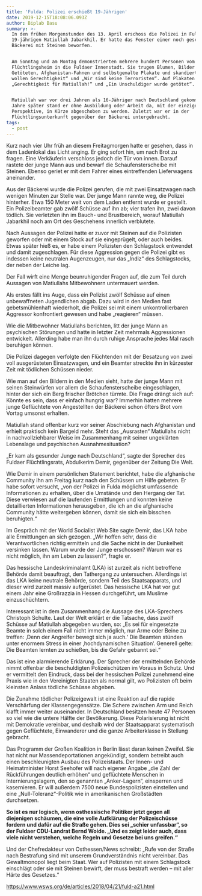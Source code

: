 ```yaml
---
title: 'Fulda: Polizei erschießt 19-Jährigen'
date: 2019-12-15T18:08:06.093Z
author: Biplab Basu
summary: >-
  In den frühen Morgenstunden des 13. April erschoss die Polizei in Fulda den
  19-jährigen Matiullah Jabarkhil. Er hatte das Fenster einer noch geschlossenen
  Bäckerei mit Steinen beworfen.


  Am Sonntag und am Montag demonstrierten mehrere hundert Personen vom
  Flüchtlingsheim in die Fuldaer Innenstadt. Sie trugen Blumen, Bilder des
  Getöteten, Afghanistan-Fahnen und selbstgemalte Plakate und skandierten „Wir
  wollen Gerechtigkeit“ und „Wir sind keine Terroristen“. Auf Plakaten stand
  „Gerechtigkeit für Matiullah!“ und „Ein Unschuldiger wurde getötet“.


  Matiullah war vor drei Jahren als 16-Jähriger nach Deutschland gekommen. Drei
  Jahre später stand er ohne Ausbildung oder Arbeit da, mit der einzigen
  Perspektive, in Kürze abgeschoben zu werden. Zuletzt war er in der
  Flüchtlingsunterkunft gegenüber der Bäckerei untergebracht.
tags:
  - post
---
```

Kurz nach vier Uhr früh an diesem Freitagmorgen hatte er gesehen, dass in dem Ladenlokal das Licht anging. Er ging sofort hin, um nach Brot zu fragen. Eine Verkäuferin verschloss jedoch die Tür von innen. Darauf rastete der junge Mann aus und bewarf die Schaufensterscheibe mit Steinen. Ebenso geriet er mit dem Fahrer eines eintreffenden Lieferwagens aneinander.



Aus der Bäckerei wurde die Polizei gerufen, die mit zwei Einsatzwagen nach wenigen Minuten zur Stelle war. Der junge Mann rannte weg, die Polizei hinterher. Etwa 150 Meter weit von dem Laden entfernt wurde er gestellt. Ein Polizeibeamter gab zwölf Schüsse auf ihn ab; vier trafen ihn, zwei davon tödlich. Sie verletzten ihn im Bauch- und Brustbereich, worauf Matiullah Jabarkhil noch am Ort des Geschehens innerlich verblutete.



Nach Aussagen der Polizei hatte er zuvor mit Steinen auf die Polizisten geworfen oder mit einem Stock auf sie eingeprügelt, oder auch beides. Etwas später hieß es, er habe einem Polizisten den Schlagstock entwendet und damit zugeschlagen. Für diese Aggression gegen die Polizei gibt es indessen keine neutralen Augenzeugen, nur das „Indiz“ des Schlagstocks, der neben der Leiche lag.



Der Fall wirft eine Menge beunruhigender Fragen auf, die zum Teil durch Aussagen von Matiullahs Mitbewohnern untermauert werden.



Als erstes fällt ins Auge, dass ein Polizist zwölf Schüsse auf einen unbewaffneten Jugendlichen abgab. Dazu wird in den Medien fast gebetsmühlenhaft wiederholt, die Polizei sei mit einem unkontrollierbaren Aggressor konfrontiert gewesen und habe „reagieren“ müssen.



Wie die Mitbewohner Matiullahs berichten, litt der junge Mann an psychischen Störungen und hatte in letzter Zeit mehrmals Aggressionen entwickelt. Allerding habe man ihn durch ruhige Ansprache jedes Mal rasch beruhigen können.



Die Polizei dagegen verfolgte den Flüchtenden mit der Besatzung von zwei voll ausgerüsteten Einsatzwagen, und ein Beamter streckte ihn in kürzester Zeit mit tödlichen Schüssen nieder.



Wie man auf den Bildern in den Medien sieht, hatte der junge Mann mit seinen Steinwürfen vor allem die Schaufensterscheibe eingeschlagen, hinter der sich ein Berg frischer Brötchen türmte. Die Frage drängt sich auf: Könnte es sein, dass er einfach hungrig war? Immerhin hatten mehrere junge Geflüchtete von Angestellten der Bäckerei schon öfters Brot vom Vortag umsonst erhalten.



Matiullah stand offenbar kurz vor seiner Abschiebung nach Afghanistan und erhielt praktisch kein Bargeld mehr. Steht das „Ausrasten“ Matiullahs nicht in nachvollziehbarer Weise im Zusammenhang mit seiner ungeklärten Lebenslage und psychischen Ausnahmesituation?



„Er kam als gesunder Junge nach Deutschland“, sagte der Sprecher des Fuldaer Flüchtlingsrats, Abdulkerim Demir, gegenüber der Zeitung Die Welt.



Wie Demir in einem persönlichen Statement berichtet, habe die afghanische Community ihn am Freitag kurz nach den Schüssen um Hilfe gebeten. Er habe sofort versucht, „von der Polizei in Fulda möglichst umfassende Informationen zu erhalten, über die Umstände und den Hergang der Tat. Diese verwiesen auf die laufenden Ermittlungen und konnten keine detaillierten Informationen herausgeben, die ich an die afghanische Community hätte weitergeben können, damit sie sich ein bisschen beruhigten.“



Im Gespräch mit der World Socialist Web Site sagte Demir, das LKA habe alle Ermittlungen an sich gezogen. „Wir hoffen sehr, dass die Verantwortlichen richtig ermitteln und die Sache nicht in der Dunkelheit versinken lassen. Warum wurde der Junge erschossen? Warum war es nicht möglich, ihn am Leben zu lassen?“, fragte er.



Das hessische Landeskriminalamt (LKA) ist zurzeit als nicht betroffene Behörde damit beauftragt, den Tathergang zu untersuchen. Allerdings ist das LKA keine neutrale Behörde, sondern Teil des Staatsapparats, und dieser wird zurzeit massiv aufgerüstet. Das hessische LKA hat vor gut einem Jahr eine Großrazzia in Hessen durchgeführt, um Muslime einzuschüchtern.



Interessant ist in dem Zusammenhang die Aussage des LKA-Sprechers Christoph Schulte. Laut der Welt erklärt er die Tatsache, dass zwölf Schüsse auf Matiullah abgegeben wurden, so: „Es sei für eingesetzte Beamte in solch einem Fall nicht immer möglich, nur Arme oder Beine zu treffen: ‚Denn der Angreifer bewegt sich ja auch.‘ Die Beamten stünden unter enormem Stress in einer ‚hochdynamischen Situation‘. Generell gelte: Die Beamten lernten zu schießen, bis die Gefahr gebannt sei.“



Das ist eine alarmierende Erklärung. Der Sprecher der ermittelnden Behörde nimmt offenbar die beschuldigten Polizeischützen im Voraus in Schutz. Und er vermittelt den Eindruck, dass bei der hessischen Polizei zunehmend eine Praxis wie in den Vereinigten Staaten als normal gilt, wo Polizisten oft beim kleinsten Anlass tödliche Schüsse abgeben.



Die Zunahme tödlicher Polizeigewalt ist eine Reaktion auf die rapide Verschärfung der Klassengegensätze. Die Schere zwischen Arm und Reich klafft immer weiter auseinander. In Deutschland besitzen heute 47 Personen so viel wie die untere Hälfte der Bevölkerung. Diese Polarisierung ist nicht mit Demokratie vereinbar, und deshalb wird der Staatsapparat systematisch gegen Geflüchtete, Einwanderer und die ganze Arbeiterklasse in Stellung gebracht.



Das Programm der Großen Koalition in Berlin lässt daran keinen Zweifel. Sie hat nicht nur Massendeportationen angekündigt, sondern betreibt auch einen beschleunigten Ausbau des Polizeistaats. Der Innen- und Heimatminister Horst Seehofer will nach eigener Angabe „die Zahl der Rückführungen deutlich erhöhen“ und geflüchtete Menschen in Internierungslagern, den so genannten „Anker-Lagern“, einsperren und kasernieren. Er will außerdem 7500 neue Bundespolizisten einstellen und eine „Null-Toleranz“-Politik wie in amerikanischen Großstädten durchsetzen.



**So ist es nur logisch, wenn osthessische Politiker jetzt gegen all diejenigen schäumen, die eine volle Aufklärung der Polizeischüsse fordern und dafür auf die Straße gehen. Dies sei „schier unfassbar“, so der Fuldaer CDU-Landrat Bernd Woide. „Und es zeigt leider auch, dass viele nicht verstehen, welche Regeln und Gesetze bei uns greifen.“**



Und der Chefredakteur von Osthessen/News schreibt: „Rufe von der Straße nach Bestrafung sind mit unserem Grundverständnis nicht vereinbar. Das Gewaltmonopol liegt beim Staat. Wer auf Polizisten mit einem Schlagstock einschlägt oder sie mit Steinen bewirft, der muss bestraft werden – mit aller Härte des Gesetzes.“

<https://www.wsws.org/de/articles/2018/04/21/fuld-a21.html>

